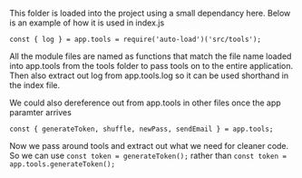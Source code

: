 This folder is loaded into the project using a small dependancy here.
Below is an example of how it is used in index.js

```const { log } = app.tools = require('auto-load')('src/tools');```

All the module files are named as functions that match the file name loaded into app.tools from the tools folder to pass tools on to the entire application.
Then also extract out log from app.tools.log so it can be used shorthand in the index file.

We could also dereference out from app.tools in other files once the app paramter arrives

```const { generateToken, shuffle, newPass, sendEmail } = app.tools;```

Now we pass around tools and extract out what we need for cleaner code. So we can use `const token = generateToken();` rather than `const token = app.tools.generateToken();`
